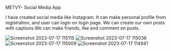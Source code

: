 METVY- Social Media App

I have created social media like Instagram.
It can make personal profile from registration, and user can login on login page.
We can create our own posts with captions.We can make friends, like and comment on posts. 

![Screenshot 2023-07-17 115115](https://github.com/LovishMalhotra/metvy/assets/90837700/3b43ebd2-fbc7-4b88-ae6a-195f61907d33)
![Screenshot 2023-07-17 115036](https://github.com/LovishMalhotra/metvy/assets/90837700/eac4eb79-7ab4-4bec-9b9e-1fa8ad913fda)
![Screenshot 2023-07-17 115009](https://github.com/LovishMalhotra/metvy/assets/90837700/425ce4aa-822c-46e2-9fd9-a5d266dcb33f)
![Screenshot 2023-07-17 114941](https://github.com/LovishMalhotra/metvy/assets/90837700/5f76ffdc-18ce-4fee-80ac-1d2363008879)
